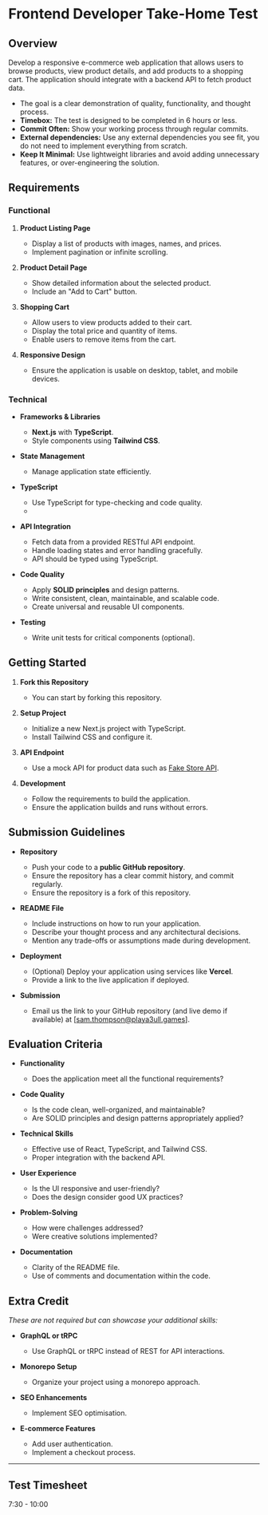 # Frontend Developer Take-Home Test

## Overview

Develop a responsive e-commerce web application that allows users to browse products, view product details, and add products to a shopping cart.
The application should integrate with a backend API to fetch product data.

- The goal is a clear demonstration of quality, functionality, and thought process.
- **Timebox:** The test is designed to be completed in 6 hours or less.
- **Commit Often:** Show your working process through regular commits.
- **External dependencies:** Use any external dependencies you see fit, you do not need to implement everything from scratch.
- **Keep It Minimal:** Use lightweight libraries and avoid adding unnecessary features, or over-engineering the solution.

## Requirements

### Functional

1. **Product Listing Page**
    - Display a list of products with images, names, and prices.
    - Implement pagination or infinite scrolling.

2. **Product Detail Page**
    - Show detailed information about the selected product.
    - Include an "Add to Cart" button.

3. **Shopping Cart**
    - Allow users to view products added to their cart.
    - Display the total price and quantity of items.
    - Enable users to remove items from the cart.

4. **Responsive Design**
    - Ensure the application is usable on desktop, tablet, and mobile devices.

### Technical

- **Frameworks & Libraries**
    - **Next.js** with **TypeScript**.
    - Style components using **Tailwind CSS**.

- **State Management**
    - Manage application state efficiently.

- **TypeScript**
    - Use TypeScript for type-checking and code quality.
    - 
- **API Integration**
    - Fetch data from a provided RESTful API endpoint.
    - Handle loading states and error handling gracefully.
    - API should be typed using TypeScript.

- **Code Quality**
    - Apply **SOLID principles** and design patterns.
    - Write consistent, clean, maintainable, and scalable code.
    - Create universal and reusable UI components.

- **Testing**
    - Write unit tests for critical components (optional).

## Getting Started

1. **Fork this Repository**
    - You can start by forking this repository.

2. **Setup Project**
    - Initialize a new Next.js project with TypeScript.
    - Install Tailwind CSS and configure it.

3. **API Endpoint**
    - Use a mock API for product data such as [Fake Store API](https://fakestoreapi.com/).

4. **Development**
    - Follow the requirements to build the application.
    - Ensure the application builds and runs without errors.

## Submission Guidelines

- **Repository**
    - Push your code to a **public GitHub repository**.
    - Ensure the repository has a clear commit history, and commit regularly.
    - Ensure the repository is a fork of this repository.

- **README File**
    - Include instructions on how to run your application.
    - Describe your thought process and any architectural decisions.
    - Mention any trade-offs or assumptions made during development.

- **Deployment**
    - (Optional) Deploy your application using services like **Vercel**.
    - Provide a link to the live application if deployed.

- **Submission**
    - Email us the link to your GitHub repository (and live demo if available) at [sam.thompson@playa3ull.games].

## Evaluation Criteria

- **Functionality**
    - Does the application meet all the functional requirements?

- **Code Quality**
    - Is the code clean, well-organized, and maintainable?
    - Are SOLID principles and design patterns appropriately applied?

- **Technical Skills**
    - Effective use of React, TypeScript, and Tailwind CSS.
    - Proper integration with the backend API.

- **User Experience**
    - Is the UI responsive and user-friendly?
    - Does the design consider good UX practices?

- **Problem-Solving**
    - How were challenges addressed?
    - Were creative solutions implemented?

- **Documentation**
    - Clarity of the README file.
    - Use of comments and documentation within the code.

## Extra Credit

*These are not required but can showcase your additional skills:*

- **GraphQL or tRPC**
    - Use GraphQL or tRPC instead of REST for API interactions.

- **Monorepo Setup**
    - Organize your project using a monorepo approach.

- **SEO Enhancements**
    - Implement SEO optimisation.

- **E-commerce Features**
    - Add user authentication.
    - Implement a checkout process.



-----

## Test Timesheet

7:30 - 10:00